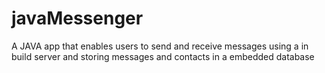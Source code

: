 # javaMessenger
A JAVA app that enables users to send and receive messages using a in build server and storing messages and contacts in a embedded database 

